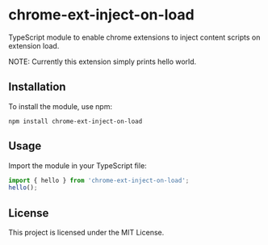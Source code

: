 # chrome-ext-inject-on-load
TypeScript module to enable chrome extensions to inject content scripts on extension load.

NOTE: Currently this extension simply prints hello world.

## Installation

To install the module, use npm:

```
npm install chrome-ext-inject-on-load
```

## Usage

Import the module in your TypeScript file:

```typescript
import { hello } from 'chrome-ext-inject-on-load';
hello();
```

## License

This project is licensed under the MIT License.